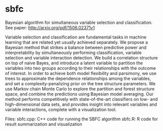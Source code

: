 # sbfc
Bayesian algorithm for simultaneous variable selection and classification. See paper: http://arxiv.org/pdf/1506.02371v1

Variable selection and classification are fundamental tasks in machine learning that are related yet usually achieved separately.
We propose a Bayesian method that strikes a balance between predictive power and interpretability by simultaneously performing 
classification, variable selection and variable interaction detection. We build a correlation structure on top of naive Bayes,
and introduce a latent variable to partition the variables into two groups according to their relationships with the outcome of 
interest. In order to achieve both model flexibility and parsimony, we use trees to approximate the dependence relationships 
among the variables, and set a complexity-penalizing prior on the tree structure parameters. We use Markov chain Monte Carlo to 
explore the partition and forest structure space, and combine the predictions using Bayesian model averaging. Our method performs
competitively with state-of-the-art classifiers on low- and high-dimensional data sets, and provides insight into relevant 
variables and variable interactions, complete with a visualization tool.

Files:
sbfc.cpp: C++ code for running the SBFC algorithm
sbfc.R: R code for result summarization and visualization
